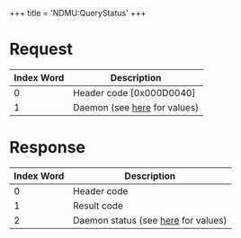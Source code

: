 +++
title = 'NDMU:QueryStatus'
+++

# Request

| Index Word | Description                                             |
|------------|---------------------------------------------------------|
| 0          | Header code \[0x000D0040\]                              |
| 1          | Daemon (see [here](NDM_Services "wikilink") for values) |

# Response

| Index Word | Description                                                    |
|------------|----------------------------------------------------------------|
| 0          | Header code                                                    |
| 1          | Result code                                                    |
| 2          | Daemon status (see [here](NDM_Services "wikilink") for values) |